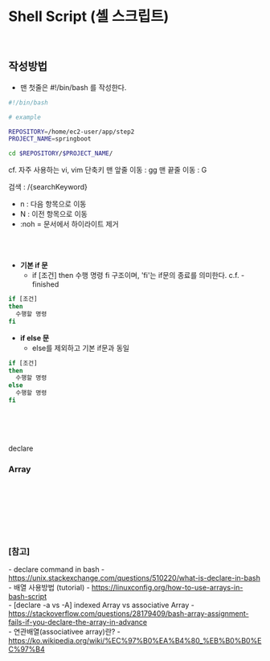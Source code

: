 # Shell Script (셸 스크립트)



<br>

## **작성방법**
  * 맨 첫줄은 #!/bin/bash 를 작성한다.
``` bash 
#!/bin/bash

# example

REPOSITORY=/home/ec2-user/app/step2
PROJECT_NAME=springboot

cd $REPOSITORY/$PROJECT_NAME/

```

cf. 자주 사용하는 vi, vim 단축키
맨 앞줄 이동 : gg
맨 끝줄 이동 : G

검색 : /{searchKeyword}
  - n : 다음 항목으로 이동 
  - N : 이전 항목으로 이동
  - :noh = 문서에서 하이라이트 제거





<br><br>

* **기본 if 문**
  * if [조건] then 수행 명령 fi 구조이며, 'fi'는 if문의 종료를 의미한다.
    c.f. - finished

``` bash
if [조건]
then
  수행할 명령
fi
```

* **if else 문**
  * else를 제외하고 기본 if문과 동일

``` bash
if [조건]
then
  수행할 명령
else
  수행할 명령
fi

```



<br><br><br>


declare


### Array





<br><br><br>
<br><br><br>


### [참고] <br>
  *-* declare command in bash - https://unix.stackexchange.com/questions/510220/what-is-declare-in-bash <br>
  *-* 배열 사용방법 (tutorial) - https://linuxconfig.org/how-to-use-arrays-in-bash-script <br>
  *-* [declare -a vs -A] indexed Array vs associative Array - https://stackoverflow.com/questions/28179409/bash-array-assignment-fails-if-you-declare-the-array-in-advance <br>
  *-* 연관배열(associativee array)란? - https://ko.wikipedia.org/wiki/%EC%97%B0%EA%B4%80_%EB%B0%B0%EC%97%B4 <br>


